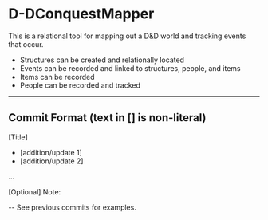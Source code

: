 # D-DConquestMapper
This is a relational tool for mapping out a D&D world and tracking events that occur.
- Structures can be created and relationally located
- Events can be recorded and linked to structures, people, and items
- Items can be recorded
- People can be recorded and tracked

-----------------------------------------
Commit Format (text in [] is non-literal)
-----------------------------------------
[Title]
- [addition/update 1]
- [addition/update 2]

...


[Optional] Note: 

--
See previous commits for examples.

